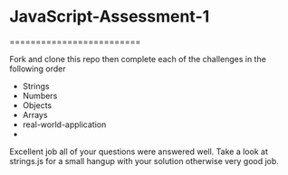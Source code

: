 # JavaScript-Assessment-1
=========================

Fork and clone this repo then complete each of the challenges in the following order

+ Strings
+ Numbers
+ Objects
+ Arrays
+ real-world-application
+ 

Excellent job all of your questions were answered well. Take a look at strings.js for a small hangup with your solution otherwise very good job.
